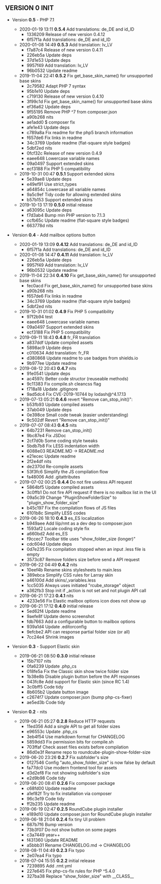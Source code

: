 
## VERSION 0  INIT

 * Version **0.5** - PHP 7.1
   * 2020-01-19 13:11  **0.5.4**  Add translations: de_DE and id_ID
      * 1336209 Release of new version 0.4.12
      * 6f57f1a Add translations: de_DE and id_ID
   * 2020-01-08 14:49  **0.5.3**  Add translation: lv_LV
      * f7a87c4 Release of new version 0.4.11
      * 226eb5a Update deps
      * 37d1e53 Update deps
      * 9957f49 Add translation: lv_LV
      * 96b0532 Update readme
   * 2019-11-04 22:41  **0.5.2**  Fix get_base_skin_name() for unsupported base skins
      * 2c79582 Adapt PHP 7 syntax
      * 95b1e10 Update deps
      * c719130 Release of new version 0.4.10
      * 3f99c1d Fix get_base_skin_name() for unsupported base skins
      * ef36a62 Update deps
      * 9f55195 Remove PHP ^7 from composer.json
      * a90b268 nits
      * ae1add0 $ composer fix
      * afe1e43 Update deps
      * c789a8a Fix readme for the php5 branch information
      * f657de6 Fix links in readme
      * 34c3769 Update readme (flat-square style badges)
      * 5dbf2ed nits
      * 0fcf32c Release of new version 0.4.9
      * eaee648 Lowercase variable names
      * 09a0497 Support extended skins
      * ecf3188 Fix PHP 5 compatibility
   * 2019-10-31 00:47  **0.5.1**  Support extended skins
      * 5e39ae8 Update deps
      * e49ef91 Use strict_types
      * a64854c Lowercase all variable names
      * 9a5c9ef Tidy code for allowing extended skins
      * b57b153 Support extended skins
   * 2019-10-13 17:19  **0.5.0**  initial release
      * a63095c Update deps
      * f7d3ab4 Bump min PHP version to 7.1.3
      * ccfb65c Update readme (flat-square style badges)
      * 663778d nits

 * Version **0.4** - Add mailbox options button
   * 2020-01-19 13:09  **0.4.12**  Add translations: de_DE and id_ID
      * 6f57f1a Add translations: de_DE and id_ID
   * 2020-01-08 14:47  **0.4.11**  Add translation: lv_LV
      * 226eb5a Update deps
      * 9957f49 Add translation: lv_LV
      * 96b0532 Update readme
   * 2019-11-04 22:34  **0.4.10**  Fix get_base_skin_name() for unsupported base skins
      * fec0acd Fix get_base_skin_name() for unsupported base skins
      * a90b268 nits
      * f657de6 Fix links in readme
      * 34c3769 Update readme (flat-square style badges)
      * 5dbf2ed nits
   * 2019-10-31 01:02  **0.4.9**  Fix PHP 5 compatibility
      * 97f2b94 test
      * eaee648 Lowercase variable names
      * 09a0497 Support extended skins
      * ecf3188 Fix PHP 5 compatibility
   * 2019-09-11 18:43  **0.4.8**  fr_FR translation
      * a837ddf Update compiled assets
      * 5898ac9 Update deps
      * c010634 Add translation: fr_FR
      * d380868 Update readme to use badges from shields.io
      * 9b977ee Update readme
   * 2019-08-12 20:43  **0.4.7**  nits
      * 91e0541 Update deps
      * ac4597c Better code structor (reuseable methods)
      * 9c11383 Fix compile.sh cleancss flag
      * f718a18 Update .gitignore
      * 9ad5dc4 Fix CVE-2019-10744 by lodash@^4.17.13
   * 2019-07-13 05:21  **0.4.6**  revert "Remove can_stop_init()":
      * b53fb93 Update compiled assets
      * 37ab049 Update deps
      * 0e398ce Small code tweak (easier understanding)
      * 9c502df Revert "Remove can_stop_init()"
   * 2019-07-07 08:43  **0.4.5**  nits
      * 64b7231 Remove can_stop_init()
      * 9bc87e4 Fix JSDoc
      * 2cf7d0b Some coding style tweaks
      * 5bdb7b8 Fix LESS indentation width
      * 6088e03 README.MD -> README.md
      * e21ecec Update readme
      * 2f2e4df nits
      * de2370d Re-compile assets
      * 53f3fc6 Simplify the JS compilation flow
      * fa48006 Add .gitattributes
   * 2019-07-02 00:25  **0.4.4**  Do not fire useless API request
      * 5864bf5 Update compiled assets
      * 3c0ffb1 Do not fire API request if there is no mailbox list in the UI
      * 09a5c39 Change "PluginShowFolderSize" to "plugin_show_folder_size"
      * b45c197 Fix the compilation flows of JS files
      * 6101b8c Simplify LESS codes
   * 2019-06-26 18:10  **0.4.3**  es_ES localization
      * b949aee Add liip/rmt as a dev dep to composer.json
      * 1593af2 Locale coding style fix
      * a660bd2 Add es_ES
      * f9ccec7 Toolbar title uses "show_folder_size (longer)"
      * cdc604d Update deps
      * 0d7e235 Fix compilation stopped when an input .less file is empty
      * 3573c87 Remove folders size before send a API request
   * 2019-06-22 04:49  **0.4.2**  nits
      * 10eef4b Rename skins stylesheets to main.less
      * 389ebca Simplify CSS rules for Larray skin
      * a46100d Add skins/_variables.less
      * 1cc5035 Always uses initiated "rcube_storage" object
      * a362fb3 Stop init if _action is not set and not plugin API call
   * 2019-06-21 17:23  **0.4.1**  nits
      * 4233e56 Fix Elastic mailbox options icon does not show up
   * 2019-06-21 17:12  **0.4.0**  initial release
      * 5ed62f4 Update readme
      * 9aefe8f Update demo screenshot
      * fdb7663 Add a configurable button to mailbox options
      * 939a1d4 Update .editorconfig
      * 9efcbe2 API can response partial folder size (or all)
      * 7cc24e4 Shrink images

 * Version **0.3** - Support Elastic skin
   * 2019-06-21 08:50  **0.3.0**  initial release
      * 15b7107 nits
      * 0fa6239 Update .php_cs
      * 018fe5a Fix the Classic skin show twice folder size
      * 1b38e8b Disable plugin button before the API responses
      * 043fc8e Add support for Elastic skin (since RC 1.4)
      * 3c0bff5 Code tidy
      * 8b605b2 Update button image
      * c2674f7 Update composer.json (bump php-cs-fixer)
      * ae5ed3b Code tidy

 * Version **0.2** - nits
   * 2019-06-21 05:27  **0.2.8**  Reduce HTTP requests
      * 11ed356 Add a single API to get all folder sizes
      * e96553c Update .php_cs
      * 3eb4f54 Use markdown format for CHANGELOG
      * 5859dd3 Fix permission bits for compile.sh
      * 703ffaf Check asset files exists before compilation
      * 86d0e3f Rename repo to roundcube-plugin-show-folder-size
   * 2019-06-20 23:26  **0.2.7**  Fix subfolder's size
      * 0127546 Config "auto_show_folder_size" is now false by default
      * fa77dc0 Use modern frontend tool for assets
      * d3d2ef8 Fix not showing subfolder's size
      * e2d9b98 Code tidy
   * 2019-06-20 08:41  **0.2.6**  Fix composer package
      * c68fd00 Update readme
      * a1ef82f Try to fix installation via composer
      * 96c3e19 Code tidy
      * ff2b235 Update readme
   * 2019-06-19 02:47  **0.2.5**  RoundCube plugin installer
      * e189d10 Update composer.json for RoundCube plugin installer
   * 2019-06-18 21:04  **0.2.4**  fix tiny UI problem
      * 687b7f6 Bump version
      * 73b3f07 Do not show button on some pages
      * c3a7449 year++
      * f431360 Update README
      * a5bbb31 Rename CHANGELOG.md -> CHANGELOG
   * 2018-08-11 04:49  **0.2.3**  Fix typo
      * 2e07ea4 Fix typo
   * 2018-07-04 15:55  **0.2.2**  initial release
      * 7239895 Add .rmt.yml
      * 227e645 Fix php-cs-fix rules for PHP ^5.4.0
      * 327ba38 Replace "show_folder_size" with \_\_CLASS\_\_